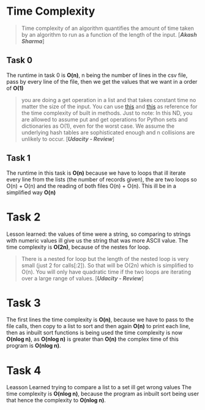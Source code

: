 # Time Complexity

>Time complexity of an algorithm quantifies the amount of time taken by an algorithm to run as a function of the length of the input. [***Akash Sharma***]

## Task 0

The runtime in task 0 is **O(n)**, n being the number of lines in the csv file, pass by every line of the file, then we get the values that we want in a order of **O(1)**

>you are doing a get operation in a list and that takes constant time no matter the size of the input. You can use [this](https://wiki.python.org/moin/TimeComplexity) and [this](https://www.ics.uci.edu/~pattis/ICS-33/lectures/complexitypython.txt) as reference for the time complexity of built in methods. Just to note: In this ND, you are allowed to assume put and get operations for Python sets and dictionaries as O(1), even for the worst case. We assume the underlying hash tables are sophisticated enough and n collisions are unlikely to occur. [***Udacity - Review***]

## Task 1

The runtime in this task is **O(n)** because we have to loops that ill iterate every line from the lists (the number of records given), the are two loops so O(n) + O(n) and the reading of both files O(n) + O(n). This ill be in a simplified way **O(n)**

# Task 2

Lesson learned: the values of time were a string, so comparing to strings with numeric values ill give us the string that was more ASCII value.
The time complexity is **O(2n)**, because of the nestes for loop.

>There is a nested for loop but the length of the nested loop is very small (just 2 for calls[:2]). So that will be O(2n) which is simplified to O(n). You will only have quadratic time if the two loops are iterating over a large range of values. [***Udacity - Review***]

# Task 3

The first lines the time complexity is **O(n)**, because we have to pass to the file calls, then copy to a list to sort and then again **O(n)** to print each line, then as inbuilt sort functions is being used the time complexity is now **O(nlog n)**, as **O(nlog n)** is greater than **O(n)** the complex time of this program is **O(nlog n)**.

# Task 4

Leasson Learned trying to compare a list to a set ill get wrong values
The time complexity is **O(nlog n)**, because the program as inbuilt sort being user that hence the complexity to **O(nlog n)**.

